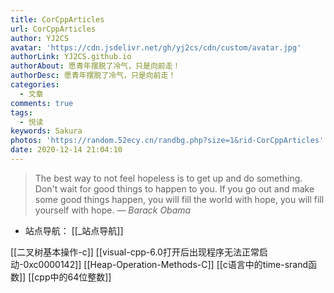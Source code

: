 ```yaml
---
title: CorCppArticles
url: CorCppArticles
author: YJ2CS
avatar: 'https://cdn.jsdelivr.net/gh/yj2cs/cdn/custom/avatar.jpg'
authorLink: YJ2CS.github.io
authorAbout: 愿青年摆脱了冷气，只是向前走！
authorDesc: 愿青年摆脱了冷气，只是向前走！
categories:
  - 文章
comments: true
tags:
  - 悦读
keywords: Sakura
photos: 'https://random.52ecy.cn/randbg.php?size=1&rid-CorCppArticles'
date: 2020-12-14 21:04:10
---
```

> The best way to not feel hopeless is to get up and do something. Don't wait for good things to happen to you. If you go out and make some good things happen, you will fill the world with hope, you will fill yourself with hope.
> &mdash; <cite>Barack Obama</cite>

- 站点导航： [[_站点导航]]

[[二叉树基本操作-c]]
[[visual-cpp-6.0打开后出现程序无法正常启动-0xc0000142]]
[[Heap-Operation-Methods-C]]
[[c语言中的time-srand函数]]
[[cpp中的64位整数]]